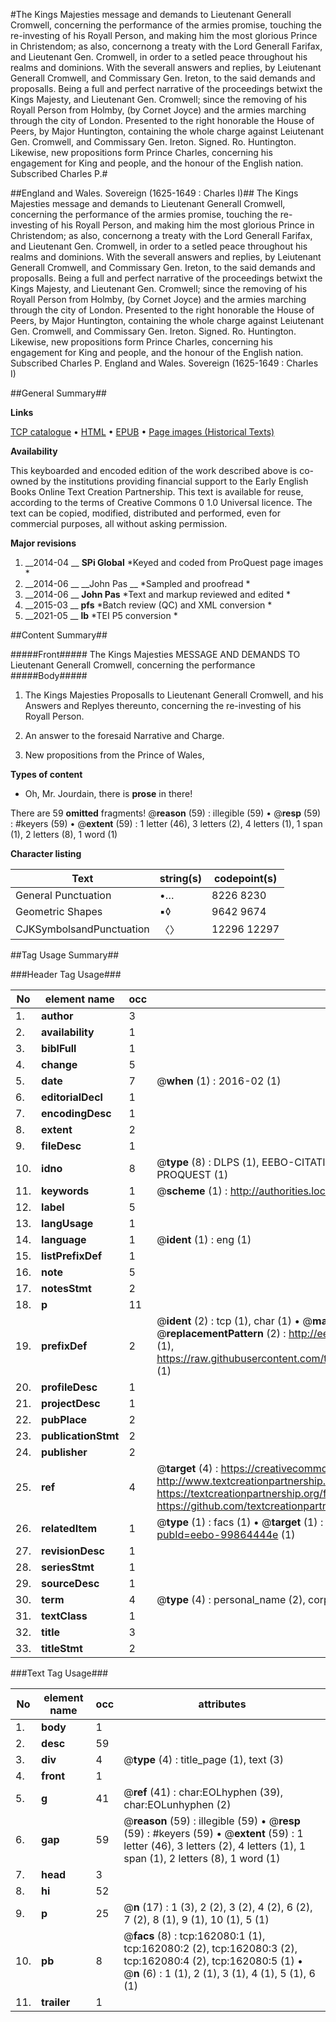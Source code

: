 #The Kings Majesties message and demands to Lieutenant Generall Cromwell, concerning the performance of the armies promise, touching the re-investing of his Royall Person, and making him the most glorious Prince in Christendom; as also, concernong a treaty with the Lord Generall Farifax, and Lieutenant Gen. Cromwell, in order to a setled peace throughout his realms and dominions. With the severall answers and replies, by Leiutenant Generall Cromwell, and Commissary Gen. Ireton, to the said demands and proposalls. Being a full and perfect narrative of the proceedings betwixt the Kings Majesty, and Lieutenant Gen. Cromwell; since the removing of his Royall Person from Holmby, (by Cornet Joyce) and the armies marching through the city of London. Presented to the right honorable the House of Peers, by Major Huntington, containing the whole charge against Leiutenant Gen. Cromwell, and Commissary Gen. Ireton. Signed. Ro. Huntington. Likewise, new propositions form Prince Charles, concerning his engagement for King and people, and the honour of the English nation. Subscribed Charles P.#

##England and Wales. Sovereign (1625-1649 : Charles I)##
The Kings Majesties message and demands to Lieutenant Generall Cromwell, concerning the performance of the armies promise, touching the re-investing of his Royall Person, and making him the most glorious Prince in Christendom; as also, concernong a treaty with the Lord Generall Farifax, and Lieutenant Gen. Cromwell, in order to a setled peace throughout his realms and dominions. With the severall answers and replies, by Leiutenant Generall Cromwell, and Commissary Gen. Ireton, to the said demands and proposalls. Being a full and perfect narrative of the proceedings betwixt the Kings Majesty, and Lieutenant Gen. Cromwell; since the removing of his Royall Person from Holmby, (by Cornet Joyce) and the armies marching through the city of London. Presented to the right honorable the House of Peers, by Major Huntington, containing the whole charge against Leiutenant Gen. Cromwell, and Commissary Gen. Ireton. Signed. Ro. Huntington. Likewise, new propositions form Prince Charles, concerning his engagement for King and people, and the honour of the English nation. Subscribed Charles P.
England and Wales. Sovereign (1625-1649 : Charles I)

##General Summary##

**Links**

[TCP catalogue](http://www.ota.ox.ac.uk/tcp/)  • 
[HTML](http://tei.it.ox.ac.uk/tcp/Texts-HTML/free/A78/A78876.html)  • 
[EPUB](http://tei.it.ox.ac.uk/tcp/Texts-EPUB/free/A78/A78876.epub) • 
[Page images (Historical Texts)](https://historicaltexts.jisc.ac.uk/eebo-99864444e)

**Availability**

This keyboarded and encoded edition of the work described above is co-owned by the
    institutions providing financial support to the Early English Books Online Text Creation
    Partnership. This text is available for reuse, according to the terms of  Creative Commons 0 1.0 Universal
    licence. The text can be copied, modified, distributed and performed, even for commercial
    purposes, all without asking permission.

**Major revisions**

1. __2014-04 __ __SPi Global__ *Keyed and coded from ProQuest page images *
1. __2014-06 __ __John Pas __ *Sampled and proofread *
1. __2014-06 __ __John Pas__ *Text and markup reviewed and edited *
1. __2015-03 __ __pfs__ *Batch review (QC) and XML conversion *
1. __2021-05 __ __lb__ *TEI P5 conversion *

##Content Summary##

#####Front#####
The Kings Majesties MESSAGE AND DEMANDS TO Lieutenant Generall Cromwell, concerning the performance 
#####Body#####

1. The Kings Majesties Proposalls to Lieutenant Generall Cromwell, and his Answers and Replyes thereunto, concerning the re-investing of his Royall Person.

1. An answer to the foresaid Narrative and Charge.

1. New propositions from the Prince of Wales,

**Types of content**

  * Oh, Mr. Jourdain, there is **prose** in there!

There are 59 **omitted** fragments! 
 @__reason__ (59) : illegible (59)  •  @__resp__ (59) : #keyers (59)  •  @__extent__ (59) : 1 letter (46), 3 letters (2), 4 letters (1), 1 span (1), 2 letters (8), 1 word (1)

**Character listing**


|Text|string(s)|codepoint(s)|
|---|---|---|
|General Punctuation|•…|8226 8230|
|Geometric Shapes|▪◊|9642 9674|
|CJKSymbolsandPunctuation|〈〉|12296 12297|

##Tag Usage Summary##

###Header Tag Usage###

|No|element name|occ|attributes|
|---|---|---|---|
|1.|__author__|3||
|2.|__availability__|1||
|3.|__biblFull__|1||
|4.|__change__|5||
|5.|__date__|7| @__when__ (1) : 2016-02 (1)|
|6.|__editorialDecl__|1||
|7.|__encodingDesc__|1||
|8.|__extent__|2||
|9.|__fileDesc__|1||
|10.|__idno__|8| @__type__ (8) : DLPS (1), EEBO-CITATION (1), VID (1), EEBO-PROQUEST (1), STC (3), PROQUEST (1)|
|11.|__keywords__|1| @__scheme__ (1) : http://authorities.loc.gov/ (1)|
|12.|__label__|5||
|13.|__langUsage__|1||
|14.|__language__|1| @__ident__ (1) : eng (1)|
|15.|__listPrefixDef__|1||
|16.|__note__|5||
|17.|__notesStmt__|2||
|18.|__p__|11||
|19.|__prefixDef__|2| @__ident__ (2) : tcp (1), char (1)  •  @__matchPattern__ (2) : ([0-9\-]+):([0-9IVX]+) (1), (.+) (1)  •  @__replacementPattern__ (2) : http://eebo.chadwyck.com/downloadtiff?vid=$1&page=$2 (1), https://raw.githubusercontent.com/textcreationpartnership/Texts/master/tcpchars.xml#$1 (1)|
|20.|__profileDesc__|1||
|21.|__projectDesc__|1||
|22.|__pubPlace__|2||
|23.|__publicationStmt__|2||
|24.|__publisher__|2||
|25.|__ref__|4| @__target__ (4) : https://creativecommons.org/publicdomain/zero/1.0/ (1), http://www.textcreationpartnership.org/docs/. (1), https://textcreationpartnership.org/faq/#faq05 (1), https://github.com/textcreationpartnership (1)|
|26.|__relatedItem__|1| @__type__ (1) : facs (1)  •  @__target__ (1) : https://data.historicaltexts.jisc.ac.uk/view?pubId=eebo-99864444e (1)|
|27.|__revisionDesc__|1||
|28.|__seriesStmt__|1||
|29.|__sourceDesc__|1||
|30.|__term__|4| @__type__ (4) : personal_name (2), corporate_name (1), geographic_name (1)|
|31.|__textClass__|1||
|32.|__title__|3||
|33.|__titleStmt__|2||


###Text Tag Usage###

|No|element name|occ|attributes|
|---|---|---|---|
|1.|__body__|1||
|2.|__desc__|59||
|3.|__div__|4| @__type__ (4) : title_page (1), text (3)|
|4.|__front__|1||
|5.|__g__|41| @__ref__ (41) : char:EOLhyphen (39), char:EOLunhyphen (2)|
|6.|__gap__|59| @__reason__ (59) : illegible (59)  •  @__resp__ (59) : #keyers (59)  •  @__extent__ (59) : 1 letter (46), 3 letters (2), 4 letters (1), 1 span (1), 2 letters (8), 1 word (1)|
|7.|__head__|3||
|8.|__hi__|52||
|9.|__p__|25| @__n__ (17) : 1 (3), 2 (2), 3 (2), 4 (2), 6 (2), 7 (2), 8 (1), 9 (1), 10 (1), 5 (1)|
|10.|__pb__|8| @__facs__ (8) : tcp:162080:1 (1), tcp:162080:2 (2), tcp:162080:3 (2), tcp:162080:4 (2), tcp:162080:5 (1)  •  @__n__ (6) : 1 (1), 2 (1), 3 (1), 4 (1), 5 (1), 6 (1)|
|11.|__trailer__|1||
